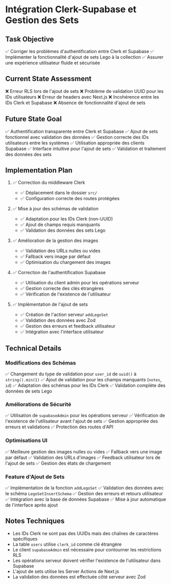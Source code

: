 # Intégration Clerk-Supabase et Gestion des Sets

## Task Objective

✅ Corriger les problèmes d'authentification entre Clerk et Supabase
✅ Implémenter la fonctionnalité d'ajout de sets Lego à la collection
✅ Assurer une expérience utilisateur fluide et sécurisée

## Current State Assessment

❌ Erreur RLS lors de l'ajout de sets
❌ Problème de validation UUID pour les IDs utilisateurs
❌ Erreur de headers avec Next.js
❌ Incohérence entre les IDs Clerk et Supabase
❌ Absence de fonctionnalité d'ajout de sets

## Future State Goal

✅ Authentification transparente entre Clerk et Supabase
✅ Ajout de sets fonctionnel avec validation des données
✅ Gestion correcte des IDs utilisateurs entre les systèmes
✅ Utilisation appropriée des clients Supabase
✅ Interface intuitive pour l'ajout de sets
✅ Validation et traitement des données des sets

## Implementation Plan

1. ✅ Correction du middleware Clerk

   - ✅ Déplacement dans le dossier `src/`
   - ✅ Configuration correcte des routes protégées

2. ✅ Mise à jour des schémas de validation

   - ✅ Adaptation pour les IDs Clerk (non-UUID)
   - ✅ Ajout de champs requis manquants
   - ✅ Validation des données des sets Lego

3. ✅ Amélioration de la gestion des images

   - ✅ Validation des URLs nulles ou vides
   - ✅ Fallback vers image par défaut
   - ✅ Optimisation du chargement des images

4. ✅ Correction de l'authentification Supabase

   - ✅ Utilisation du client admin pour les opérations serveur
   - ✅ Gestion correcte des clés étrangères
   - ✅ Vérification de l'existence de l'utilisateur

5. ✅ Implémentation de l'ajout de sets
   - ✅ Création de l'action serveur `addLegoSet`
   - ✅ Validation des données avec Zod
   - ✅ Gestion des erreurs et feedback utilisateur
   - ✅ Intégration avec l'interface utilisateur

## Technical Details

### Modifications des Schémas

✅ Changement du type de validation pour `user_id` de `uuid()` à `string().min(1)`
✅ Ajout de validation pour les champs manquants (`notes`, `id`)
✅ Adaptation des schémas pour les IDs Clerk
✅ Validation complète des données de sets Lego

### Améliorations de Sécurité

✅ Utilisation de `supabaseAdmin` pour les opérations serveur
✅ Vérification de l'existence de l'utilisateur avant l'ajout de sets
✅ Gestion appropriée des erreurs et validations
✅ Protection des routes d'API

### Optimisations UI

✅ Meilleure gestion des images nulles ou vides
✅ Fallback vers une image par défaut
✅ Validation des URLs d'images
✅ Feedback utilisateur lors de l'ajout de sets
✅ Gestion des états de chargement

### Feature d'Ajout de Sets

✅ Implémentation de la fonction `addLegoSet`
✅ Validation des données avec le schéma `LegoSetInsertSchema`
✅ Gestion des erreurs et retours utilisateur
✅ Intégration avec la base de données Supabase
✅ Mise à jour automatique de l'interface après ajout

## Notes Techniques

- Les IDs Clerk ne sont pas des UUIDs mais des chaînes de caractères spécifiques
- La table `users` utilise `clerk_id` comme clé étrangère
- Le client `supabaseAdmin` est nécessaire pour contourner les restrictions RLS
- Les opérations serveur doivent vérifier l'existence de l'utilisateur dans Supabase
- L'ajout de sets utilise les Server Actions de Next.js
- La validation des données est effectuée côté serveur avec Zod
